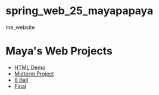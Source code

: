 # spring_web_25_mayapapaya
me_website

<h1>Maya's Web Projects</h1>
<ul>
  <li><a href="js_demo">HTML Demo</a></li>
  <li><a href="midterm_project">Midterm Project</a></li>
  <li><a href="8_Ball">8 Ball</a></li>
  <li><a href="final project1">Final</a></li>
</ul>
  
